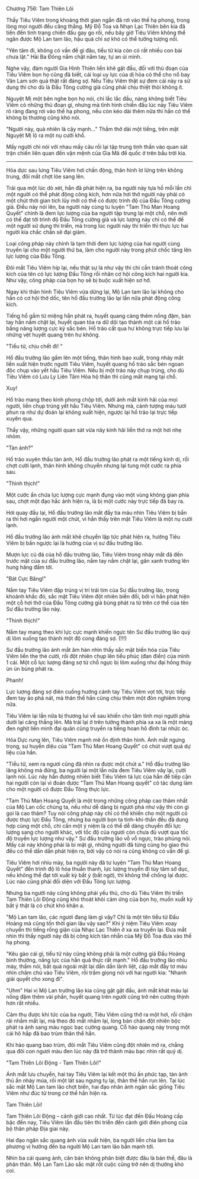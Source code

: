 




Chương 756: Tam Thiên Lôi




Thấy Tiêu Viêm trong khoảng thời gian ngắn đã rơi vào thế hạ phong, trong lòng mọi người đều căng thẳng. Mỹ Đỗ Toa và Nhạn Lạc Thiên bên kia đã tiến đến tình trạng chiến đấu gay go rồi, nếu bây giờ Tiêu Viêm không thể ngăn được Mộ Lan tam lão, hậu quả chỉ sợ khó có thể tưởng tượng nổi.

"Yên tâm đi, không có vấn đề gì đâu, tiểu tử kia còn có rất nhiều con bài chưa lật." Hải Ba Đông nắm chặt nắm tay, tự an ủi mình.

Nghe vậy, đám người Gia Hình Thiên liền khẽ gật đầu, đối với thủ đoạn của Tiêu Viêm bọn họ cũng đã biết, cái loại uy lực của dị hỏa có thể cho nổ bay Vân Lam sơn quả thật rất đáng sợ. Nếu Tiêu Viêm thật sự đem cái này ra sử dụng thì cho dù là Đấu Tông cường giả cũng phải chịu thiệt thòi không ít.

Nguyệt Mị một bên nghe bọn họ nói, chỉ lắc lắc đầu, nàng không biết Tiêu Viêm có những thủ đoạn gì, nhưng mà tình hình chiến đấu lúc này Tiêu Viêm rõ ràng đang rơi vào thế hạ phong, nếu còn kéo dài thêm nữa thì hắn có thể không bị thương cũng khó nói.

"Người này, quả nhiên là cậy mạnh…" Thầm thở dài một tiếng, trên mặt Nguyệt Mị lộ ra một nụ cười khổ.

Mấy người chỉ nói với nhau mấy câu rồi lại tập trung tinh thần vào quan sát trận chiến liên quan đến vận mệnh của Gia Mã đế quốc ở trên bầu trời kia.

***

Hỏa dực sau lưng Tiêu Viêm hơi chấn động, thân hình lơ lửng trên không trung, đôi mắt chợt lóe sang lên.

Trải qua một lúc dò xét, hắn đã phát hiện ra, ba người này tựa hồ mỗi lần chỉ một người có thể phát động công kích, hơn nữa hơi thở người này phải có một chút thời gian tích lũy mới có thể có được trình độ của Đấu Tông cường giả. Điều này nói lên, ba người này cùng tu luyện "Tam Thú Man Hoang Quyết" chính là đem lực lượng của ba người tập trung lại một chỗ, nên mới có thể đạt tới trình độ Đấu Tông cường giả và lực lượng này chỉ có thể để một người sử dụng thi triển, mà trong lúc người này thi triển thì thực lực hai người kia chắc chắn sẽ đại giảm.

Loại công pháp này chính là tạm thời đem lực lượng của hai người cùng truyền lại cho một người thứ ba, làm cho người này trong phút chốc tăng lên lực lượng của Đấu Tông.

Đôi mắt Tiêu Viêm híp lại, nếu thật sự là như vậy thì chỉ cần tránh thoát công kích của tên có lực lượng Đấu Tông rồi nhân cơ hội công kích hai người kia. Như vậy, công pháp của bọn họ sẽ bị buộc xuất hiện sơ hở.

Ngay khi thân hình Tiêu Viêm vừa dừng lại, Mộ Lan tam lão lại không cho hắn có cơ hội thở dốc, tên hổ đầu trưởng lão lại lần nữa phát động công kích.

Tiếng hổ gầm từ miệng hắn phát ra, huyết quang càng thêm nồng đậm, bàn tay hắn nắm chặt lại, huyết quan tỏa ra dữ dội tạo thành một cái hổ trảo bằng năng lượng cực kỳ sắc bén. Hổ trảo cắt qua hư không trực tiếp lưu lại những vệt huyết quang trên hư không.

"Tiểu tử, chịu chết đi! "

Hổ đầu trưởng lão gầm lên một tiếng, thân hình bạo xuất, trong nháy mắt liền xuất hiện trước người Tiêu Viêm, huyết quang hổ tráo sắc bén ngoan độc chụp vào yết hầu Tiêu Viêm. Nếu bị một trảo này chụp trúng, cho dù Tiêu Viêm có Lưu Ly Liên Tâm Hỏa hộ thân thì cũng mất mạng tại chỗ.

Xuy!

Hổ trảo mang theo kình phong chộp tới, dưới ánh mắt kinh hãi của mọi người, liền chụp trúng yết hầu Tiêu Viêm. Nhưng mà, cảnh tượng máu tươi phun ra như dự đoán lại không xuất hiện, ngược lại hổ trảo lại trực tiếp xuyên qua.

Thấy vậy, những người quan sát vừa nãy kinh hãi liền thở ra một hơi nhẹ nhõm.

"Tàn ảnh?"

Hổ trảo xuyên thấu tàn ảnh, Hổ đầu trưởng lão phát ra một tiếng kinh dị, rồi chợt cười lạnh, thân hình không chuyển nhưng lại tung một cước ra phía sau.

"Thình thịch!"

Một cước ẩn chứa lực lượng cực mạnh đụng vào một vùng không gian phía sau, chợt một đạo hắc ảnh hiện ra, là bị một cước này trực tiếp đá bay ra.

Hơi quay đầu lại, Hổ đầu trưởng lão mắt đầy tia máu nhìn Tiêu Viêm bị bắn ra thì hơi ngẩn người một chút, vì hắn thấy trên mặt Tiêu Viêm là một nụ cười lạnh.

Hổ đầu trưởng lão ánh mắt khẽ chuyển lập tức phát hiện ra, hướng Tiêu Viêm bị bắn ngược lại là hướng của vị sư đầu trưởng lão.

Mượn lực cú đá của hổ đầu trưởng lão, Tiêu Viêm trong nháy mắt đã đến trước mặt của sư đầu trưởng lão, nắm tay nắm chặt lại, gân xanh trướng lên hung hăng đấm tới.

"Bát Cực Băng!"

Nắm tay Tiêu Viêm đập trúng vị trí trái tim của Sư đầu trưởng lão, trong khoảnh khắc đó, sắc mặt Tiêu Viêm đột nhiên biến đổi, bởi vì hắn phát hiện một cỗ hơi thở của Đấu Tông cường giả bùng phát ra từ trên cơ thể của tên Sư đầu trưởng lão này.

"Thình thịch!"

Nắm tay mang theo khí lực cực mạnh khiến ngực tên Sư đầu trưởng lão quỷ dị lõm xuống tạo thành một độ cong đáng sợ. (!!!)

Sư đầu trưởng lão ánh mắt âm hàn nhìn thấy sắc mặt biến hóa của Tiêu Viêm liền the thé cười, rồi đột nhiên chụp lên tiểu phúc (đan điền) của mình 1 cái. Một cỗ lực lượng đáng sợ từ chỗ ngực bị lõm xuống như đại hồng thủy ùn ùn bùng phát ra.

Phanh!

Lực lượng đáng sợ điên cuồng hướng cánh tay Tiêu Viêm vọt tới, trực tiếp đem tay áo phá nát, mà thân thể hắn cũng chịu thêm một đòn nghiêm trọng nữa.

Tiêu Viêm lại lần nữa bị thương lui về sau khiến cho tâm tình mọi người phía dưới lại căng thẳng lên. Mà trái lại ở trên tường thành phía xa xa là một mảng đen nghịt liên minh đại quân cũng truyền ra tiếng hoan hô đinh tai nhức óc.

Hỏa Dực rung lên, Tiêu Viêm mạnh mẽ ổn định thân hình. Ánh mắt ngưng trọng, sự huyền diệu của "Tam Thú Man Hoang Quyết" có chút vượt quá dự liệu của hắn.

"Tiểu tử, xem ra ngươi cũng đã nhìn ra được một chút a." Hổ đầu trưởng lão lăng không mà đứng, ba người lại một lần nữa đem Tiêu Viêm vây lại, cười lạnh nói. Lúc nãy hắn đương nhiên biết Tiêu Viêm tá lực của hắn để tiếp cận hai người còn lại vì đoán được "Tam Thú Man Hoang quyết" có tác dụng làm cho một người có được Đấu Tông thực lực.

"Tam Thú Man Hoang Quyết là một trong những công pháp cao thâm nhất của Mộ Lan cốc chúng ta, nếu như dễ dàng bị ngươi phá như vậy thì còn gì gọi là cao thâm? Tuy nói công pháp này chỉ có thể khiến cho một người có được thực lực Đấu Tông, nhưng ba người bọn ta tinh-khí-thần đều đã dung hợp cùng một chỗ, chỉ cần một ý niệm là có thể dễ dàng chuyển đổi lực lượng sang cho người khác, với tốc độ của ngươi còn chưa đủ vượt qua tốc độ truyền lực lượng như vậy." Sư đầu trưởng lão vỗ vỗ ngực, trào phúng nói. Mấy cái này không phải là bí mật gì, những người đã từng cùng họ giao thủ đều có thể dần dần phát hiện ra, bởi vậy có nói ra cũng không có vấn đề gì.

Tiêu Viêm hơi nhíu mày, ba người này đã tư luyện "Tam Thú Man Hoang Quyết" đến trình độ lô hỏa thuần thanh, lực lượng truyền đi tùy tâm sở dục, nếu không thể đạt tới xuất kỳ bất ý (bất ngờ), thì không thể chống lại được. Lúc nào cũng phải đối diện với Đấu Tông lực lượng.

Nhưng ba người này cũng không phải yếu thủ, cho dù Tiêu Viêm thi triển Tam Thiên Lôi Động cũng khó thoát khỏi cảm ứng của bọn họ, muốn xuất kỳ bất ý thật là có chút khó khăn a.

"Mộ Lan tam lão, các ngươi đang làm gì vậy? Chỉ là một tên tiểu tử Đấu Hoàng mà cũng tốn thời gian lâu vậy sao?" Khi ý niệm Tiêu Viêm xoay chuyển thì tiếng rống giận của Nhạc Lạc Thiên ở xa xa truyền lại. Đưa mắt nhìn thì thấy người này đã bị công kích tàn nhẫn của Mỹ Đỗ Toa đưa vào thế hạ phong.

"Kêu gào cái gì, tiểu tử này cũng không phải là một cường giả Đấu Hoàng bình thường, năng lực của hắn quả thực rất mạnh." Hổ đầu trưởng lão nhíu mày, thầm nói, bất quá ngoài mặt lại dần dần lãnh liệt, cặp mắt đầy tơ máu nhìn chăm chú vào Tiêu Viêm, rồi trầm giọng nói với hai người kia: "Nhanh giải quyết cho xong đi".

"Uhm" Hai vị Mộ Lan trưởng lão kia cũng gật gật đầu, ánh mắt khát máu lại nồng đậm thêm vài phần, huyết quang trên người cũng trở nên cường thịnh hơn rất nhiều.

Cảm thụ được khí tức của ba người, Tiêu Viêm cũng thở ra một hơi, rồi chậm rãi nhắm mắt lại, mà theo đó mắt nhắm lại, lòng bàn chân đột nhiên bộc phát ra ánh sang màu ngọc bạc cường quang. Cỗ hào quang này trong một cái hô hấp đã bao trùm thân thể hắn.

Khi hào quang bao trùm, đôi mắt Tiêu Viêm cũng đột nhiên mở ra, chẳng qua đôi con ngươi màu đen lúc này đã trở thành màu bạc nhìn rất quỷ dị.

"Tam Thiên Lôi Động - Tam Thiên Lôi!"

Ánh mắt lưu chuyển, hai tay Tiêu Viêm lại kết một thủ ấn phức tạp, tàn ảnh thủ ấn nhảy múa, rồi một lát sau ngưng tụ lại, thân thể hắn run lên. Tại lúc sắc mặt Mộ Lan tam lão chợt biến, hai đạo nhân ảnh ngân sắc giống Tiêu Viêm như đúc từ trong cơ thể hắn hiện ra.

Tam Thiên Lôi!

Tam Thiên Lôi Động – cảnh giới cao nhất. Từ lúc đạt đến Đấu Hoàng cấp bậc đến nay, Tiêu Viêm lần đầu tiên thi triển đến cảnh giới điên phong của bộ thân pháp Địa giai này.

Hai đạo ngân sắc quang ảnh vừa xuất hiện, ba người liền chia làm ba phương vị hướng đến ba người Mộ Lan tam lão bắn mạnh tới.

Nhìn ba cái quang ảnh, căn bản không phân biệt được đâu là bản thể, đâu là phân thân. Mộ Lan Tam Lão sắc mặt rốt cuộc cũng trở nên dị thường khó coi.




